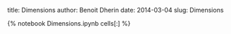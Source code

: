 title: Dimensions 
author: Benoit Dherin 
date: 2014-03-04
slug: Dimensions 

{% notebook Dimensions.ipynb cells[:] %}

